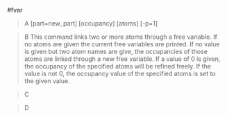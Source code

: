 #fvar

>A [part=new_part] [occupancy] [atoms] [-p=1]

>B This command links two or more atoms through a free variable.
If no atoms are given the current free variables are printed.
If no value is given but two atom names are give, the occupancies of those atoms are linked through a new free variable.
If a value of 0 is given, the occupancy of the specified atoms will be refined freely.
If the value is not 0, the occupancy value of the specified atoms is set to the given value.

>C 

>D
